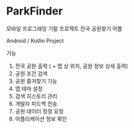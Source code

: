 # ParkFinder
모바일 프로그래밍 기말 프로젝트
전국 공원찾기 어플

Android / Kotlin Project   


기능   
 1. 전국 공원 출력 ( + 맵 상 위치, 공원 정보 상세 출력)   
 2. 공원 조건 검색   
 3. 공원 즐겨찾기 기능   
 4. 앱 테마 설정
 5. 검색 히스토리 관리   
 6. 개발자 피드백 전송   
 7. 공원 데이터 정정 요청   
 8. 어플리케이션 정보 확인   
